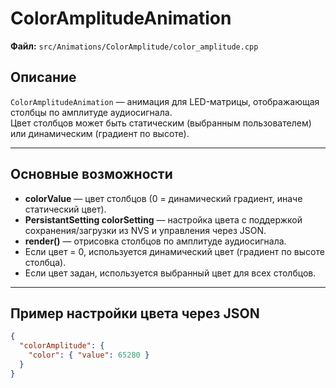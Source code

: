 # ColorAmplitudeAnimation

**Файл:** `src/Animations/ColorAmplitude/color_amplitude.cpp`

## Описание

`ColorAmplitudeAnimation` — анимация для LED-матрицы, отображающая столбцы по амплитуде аудиосигнала.  
Цвет столбцов может быть статическим (выбранным пользователем) или динамическим (градиент по высоте).

---

## Основные возможности

- **colorValue** — цвет столбцов (0 = динамический градиент, иначе статический цвет).
- **PersistantSetting<int> colorSetting** — настройка цвета с поддержкой сохранения/загрузки из NVS и управления через JSON.
- **render()** — отрисовка столбцов по амплитуде аудиосигнала.
- Если цвет = 0, используется динамический цвет (градиент по высоте столбца).
- Если цвет задан, используется выбранный цвет для всех столбцов.

---

## Пример настройки цвета через JSON

```json
{
  "colorAmplitude": {
    "color": { "value": 65280 }
  }
}